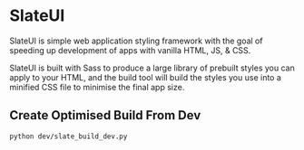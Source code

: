 # SlateUI

SlateUI is simple web application styling framework with the goal of speeding up development of apps with vanilla HTML, JS, & CSS.

SlateUI is built with Sass to produce a large library of prebuilt styles you can apply to your HTML, and the build tool will build the styles you use into a minified CSS file to minimise the final app size.

## Create Optimised Build From Dev

```text
python dev/slate_build_dev.py
```
